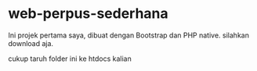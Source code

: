 # web-perpus-sederhana
Ini projek pertama saya, dibuat dengan Bootstrap dan PHP native. silahkan download aja. 

cukup taruh folder ini ke htdocs kalian
